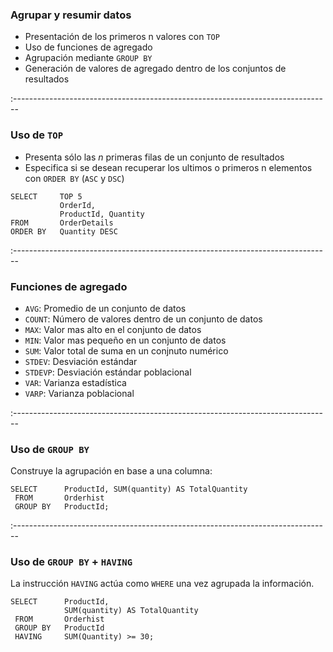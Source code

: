 ### Agrupar y resumir datos

- Presentación de los primeros n valores con `TOP`
- Uso de funciones de agregado
- Agrupación mediante `GROUP BY`
- Generación de valores de agregado dentro de los conjuntos de resultados


:-------------------------------------------------------------------------------

### Uso de `TOP`

- Presenta sólo las *n* primeras filas de un conjunto de resultados
- Especifica si se desean recuperar los ultimos o primeros n elementos con `ORDER BY` (`ASC` y `DSC`)
 
 ```
 SELECT     TOP 5 
            OrderId, 
            ProductId, Quantity
 FROM       OrderDetails
 ORDER BY   Quantity DESC
 ```

:-------------------------------------------------------------------------------

### Funciones de agregado

- `AVG`: Promedio de un conjunto de datos
- `COUNT`: Número de valores dentro de un conjunto de datos
- `MAX`: Valor mas alto en el conjunto de datos
- `MIN`: Valor mas pequeño en un conjunto de datos
- `SUM`: Valor total de suma en un conjnuto numérico
- `STDEV`: Desviación estándar
- `STDEVP`: Desviación estándar poblacional
- `VAR`: Varianza estadística
- `VARP`: Varianza poblacional
 
:-------------------------------------------------------------------------------

### Uso de `GROUP BY`

Construye la agrupación en base a una columna:

```
SELECT      ProductId, SUM(quantity) AS TotalQuantity
 FROM       Orderhist
 GROUP BY   ProductId;
```

:-------------------------------------------------------------------------------

### Uso de `GROUP BY` + `HAVING`

La instrucción `HAVING` actúa como `WHERE` una vez agrupada la información.

```
SELECT      ProductId, 
            SUM(quantity) AS TotalQuantity
 FROM       Orderhist
 GROUP BY   ProductId
 HAVING     SUM(Quantity) >= 30;
```
